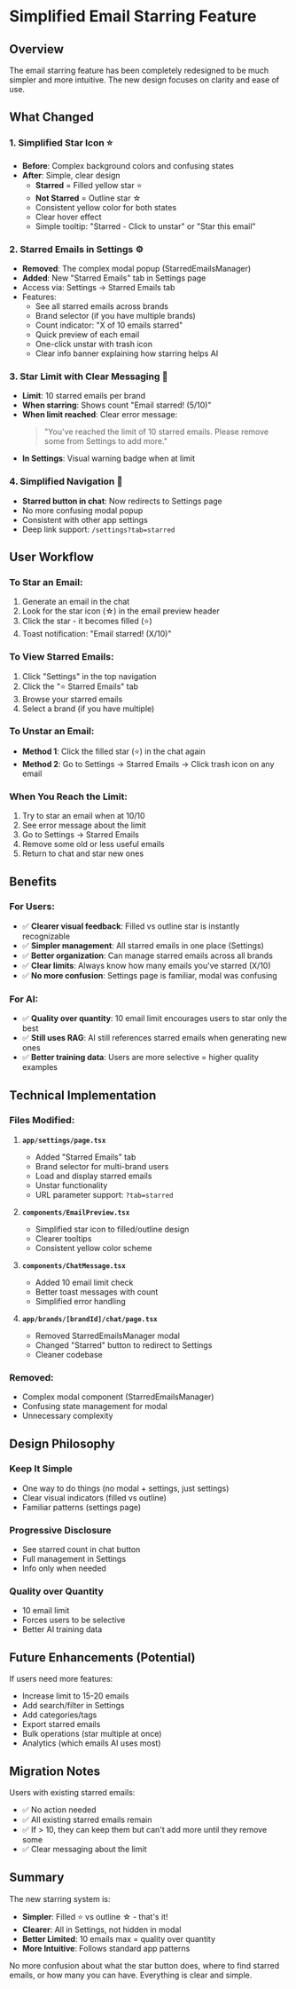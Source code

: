 # Simplified Email Starring Feature

## Overview
The email starring feature has been completely redesigned to be much simpler and more intuitive. The new design focuses on clarity and ease of use.

## What Changed

### 1. **Simplified Star Icon** ⭐
- **Before**: Complex background colors and confusing states
- **After**: Simple, clear design
  - **Starred** = Filled yellow star ⭐
  - **Not Starred** = Outline star ☆
  - Consistent yellow color for both states
  - Clear hover effect
  - Simple tooltip: "Starred - Click to unstar" or "Star this email"

### 2. **Starred Emails in Settings** ⚙️
- **Removed**: The complex modal popup (StarredEmailsManager)
- **Added**: New "Starred Emails" tab in Settings page
- Access via: Settings → Starred Emails tab
- Features:
  - See all starred emails across brands
  - Brand selector (if you have multiple brands)
  - Count indicator: "X of 10 emails starred"
  - Quick preview of each email
  - One-click unstar with trash icon
  - Clear info banner explaining how starring helps AI

### 3. **Star Limit with Clear Messaging** 🚫
- **Limit**: 10 starred emails per brand
- **When starring**: Shows count "Email starred! (5/10)"
- **When limit reached**: Clear error message:
  > "You've reached the limit of 10 starred emails. Please remove some from Settings to add more."
- **In Settings**: Visual warning badge when at limit

### 4. **Simplified Navigation** 🧭
- **Starred button in chat**: Now redirects to Settings page
- No more confusing modal popup
- Consistent with other app settings
- Deep link support: `/settings?tab=starred`

## User Workflow

### To Star an Email:
1. Generate an email in the chat
2. Look for the star icon (☆) in the email preview header
3. Click the star - it becomes filled (⭐)
4. Toast notification: "Email starred! (X/10)"

### To View Starred Emails:
1. Click "Settings" in the top navigation
2. Click the "⭐ Starred Emails" tab
3. Browse your starred emails
4. Select a brand (if you have multiple)

### To Unstar an Email:
- **Method 1**: Click the filled star (⭐) in the chat again
- **Method 2**: Go to Settings → Starred Emails → Click trash icon on any email

### When You Reach the Limit:
1. Try to star an email when at 10/10
2. See error message about the limit
3. Go to Settings → Starred Emails
4. Remove some old or less useful emails
5. Return to chat and star new ones

## Benefits

### For Users:
- ✅ **Clearer visual feedback**: Filled vs outline star is instantly recognizable
- ✅ **Simpler management**: All starred emails in one place (Settings)
- ✅ **Better organization**: Can manage starred emails across all brands
- ✅ **Clear limits**: Always know how many emails you've starred (X/10)
- ✅ **No more confusion**: Settings page is familiar, modal was confusing

### For AI:
- ✅ **Quality over quantity**: 10 email limit encourages users to star only the best
- ✅ **Still uses RAG**: AI still references starred emails when generating new ones
- ✅ **Better training data**: Users are more selective = higher quality examples

## Technical Implementation

### Files Modified:

1. **`app/settings/page.tsx`**
   - Added "Starred Emails" tab
   - Brand selector for multi-brand users
   - Load and display starred emails
   - Unstar functionality
   - URL parameter support: `?tab=starred`

2. **`components/EmailPreview.tsx`**
   - Simplified star icon to filled/outline design
   - Clearer tooltips
   - Consistent yellow color scheme

3. **`components/ChatMessage.tsx`**
   - Added 10 email limit check
   - Better toast messages with count
   - Simplified error handling

4. **`app/brands/[brandId]/chat/page.tsx`**
   - Removed StarredEmailsManager modal
   - Changed "Starred" button to redirect to Settings
   - Cleaner codebase

### Removed:
- Complex modal component (StarredEmailsManager)
- Confusing state management for modal
- Unnecessary complexity

## Design Philosophy

### Keep It Simple
- One way to do things (no modal + settings, just settings)
- Clear visual indicators (filled vs outline)
- Familiar patterns (settings page)

### Progressive Disclosure
- See starred count in chat button
- Full management in Settings
- Info only when needed

### Quality over Quantity
- 10 email limit
- Forces users to be selective
- Better AI training data

## Future Enhancements (Potential)

If users need more features:
- Increase limit to 15-20 emails
- Add search/filter in Settings
- Add categories/tags
- Export starred emails
- Bulk operations (star multiple at once)
- Analytics (which emails AI uses most)

## Migration Notes

Users with existing starred emails:
- ✅ No action needed
- ✅ All existing starred emails remain
- ✅ If > 10, they can keep them but can't add more until they remove some
- ✅ Clear messaging about the limit

## Summary

The new starring system is:
- **Simpler**: Filled ⭐ vs outline ☆ - that's it!
- **Clearer**: All in Settings, not hidden in modal
- **Better Limited**: 10 emails max = quality over quantity
- **More Intuitive**: Follows standard app patterns

No more confusion about what the star button does, where to find starred emails, or how many you can have. Everything is clear and simple.




